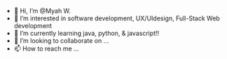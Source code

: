 - 👋 Hi, I’m @Myah W.
- 👀 I’m interested in software development, UX/UIdesign, Full-Stack Web development 
- 🌱 I’m currently learning java, python, & javascript!!
- 💞️ I’m looking to collaborate on ...
- 📫 How to reach me ...

<!---
MW559/MW559 is a ✨ special ✨ repository because its `README.md` (this file) appears on your GitHub profile.
You can click the Preview link to take a look at your changes.
--->
